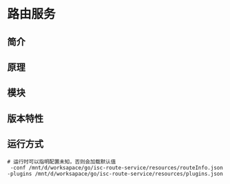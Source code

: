 # 路由服务
## 简介
## 原理
## 模块
## 版本特性
## 运行方式
```ssh
# 运行时可以指明配置未知，否则会加载默认值
 -conf /mnt/d/worksapace/go/isc-route-service/resources/routeInfo.json -plugins /mnt/d/worksapace/go/isc-route-service/resources/plugins.json
```